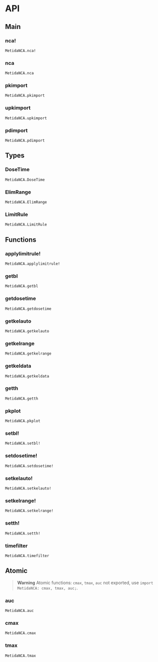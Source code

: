 # API

## Main

### nca!

```@docs
MetidaNCA.nca!
```

### nca

```@docs
MetidaNCA.nca
```

### pkimport

```@docs
MetidaNCA.pkimport
```

### upkimport

```@docs
MetidaNCA.upkimport
```

### pdimport

```@docs
MetidaNCA.pdimport
```

## Types

### DoseTime

```@docs
MetidaNCA.DoseTime
```

### ElimRange

```@docs
MetidaNCA.ElimRange
```

### LimitRule

```@docs
MetidaNCA.LimitRule
```

## Functions

### applylimitrule!

```@docs
MetidaNCA.applylimitrule!
```

### getbl

```@docs
MetidaNCA.getbl
```

### getdosetime

```@docs
MetidaNCA.getdosetime
```

### getkelauto

```@docs
MetidaNCA.getkelauto
```

### getkelrange

```@docs
MetidaNCA.getkelrange
```

### getkeldata

```@docs
MetidaNCA.getkeldata
```

### getth

```@docs
MetidaNCA.getth
```

### pkplot

```@docs
MetidaNCA.pkplot
```

### setbl!

```@docs
MetidaNCA.setbl!
```

### setdosetime!

```@docs
MetidaNCA.setdosetime!
```

### setkelauto!

```@docs
MetidaNCA.setkelauto!
```

### setkelrange!

```@docs
MetidaNCA.setkelrange!
```

### setth!

```@docs
MetidaNCA.setth!
```

### timefilter

```@docs
MetidaNCA.timefilter
```

## Atomic

> **Warning**
> Atomic functions: `cmax`, `tmax`, `auc` not exported, use `import MetidaNCA: cmax, tmax, auc;`.

### auc

```@docs
MetidaNCA.auc
```

### cmax

```@docs
MetidaNCA.cmax
```

### tmax

```@docs
MetidaNCA.tmax
```
